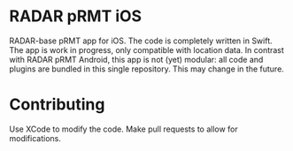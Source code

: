 # RADAR pRMT iOS

RADAR-base pRMT app for iOS. The code is completely written in Swift. The app is work in progress, only compatible with location data. In contrast with RADAR pRMT Android, this app is not (yet) modular: all code and plugins are bundled in this single repository. This may change in the future.

# Contributing

Use XCode to modify the code. Make pull requests to allow for modifications.
